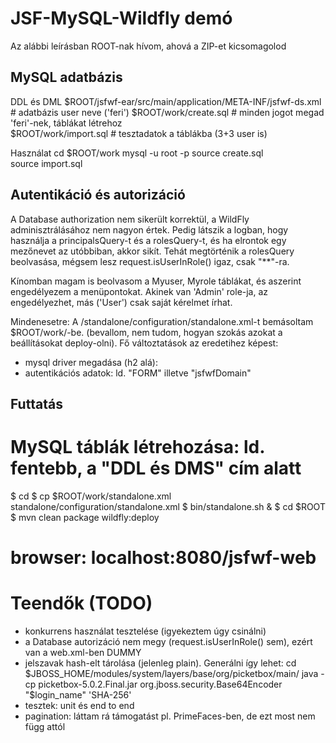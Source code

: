 JSF-MySQL-Wildfly demó
========================== 

Az alábbi leírásban ROOT-nak hívom, ahová a ZIP-et kicsomagolod  

MySQL adatbázis
------------------

DDL és DML
    $ROOT/jsfwf-ear/src/main/application/META-INF/jsfwf-ds.xml  # adatbázis user neve ('feri')
    $ROOT/work/create.sql   # minden jogot megad 'feri'-nek, táblákat létrehoz  
    $ROOT/work/import.sql   # tesztadatok a táblákba (3+3 user is)
    
  Használat
    cd $ROOT/work
    mysql -u root -p
    source create.sql  
    source import.sql

Autentikáció és autorizáció
-----------------------------

A Database authorization nem sikerült korrektül, a WildFly adminisztrálásához nem nagyon értek.
Pedig látszik a logban, hogy használja a principalsQuery-t és a rolesQuery-t,
és ha elrontok egy mezőnevet az utóbbiban, akkor sikít.
Tehát megtörténik a rolesQuery beolvasása, mégsem lesz request.isUserInRole() igaz, csak "**"-ra.

Kínomban magam is beolvasom a Myuser, Myrole táblákat, és aszerint engedélyezem a menüpontokat.
Akinek van 'Admin' role-ja, az engedélyezhet, más ('User') csak saját kérelmet írhat.

Mindenesetre:
A <wildfly>/standalone/configuration/standalone.xml-t bemásoltam $ROOT/work/-be.
(bevallom, nem tudom, hogyan szokás azokat a beállításokat deploy-olni).
Fő változtatások az eredetihez képest:

  - mysql driver megadása (h2 alá):
  - autentikációs adatok: ld. "FORM" illetve "jsfwfDomain" 
       
Futtatás
----------------------
  # MySQL táblák létrehozása: ld. fentebb, a "DDL és DMS" cím alatt
  $ cd <wildfly>
  $ cp $ROOT/work/standalone.xml standalone/configuration/standalone.xml
  $ bin/standalone.sh & 
  $ cd $ROOT
  $ mvn clean package wildfly:deploy
  # browser: localhost:8080/jsfwf-web
  
Teendők (TODO)
===============

- konkurrens használat tesztelése (igyekeztem úgy csinálni)
- a Database autorizáció nem megy (request.isUserInRole() sem), ezért van a web.xml-ben DUMMY
- jelszavak hash-elt tárolása (jelenleg plain). Generálni így lehet:
    cd $JBOSS_HOME/modules/system/layers/base/org/picketbox/main/
    java -cp picketbox-5.0.2.Final.jar org.jboss.security.Base64Encoder "$login_name" 'SHA-256'
- tesztek: unit és end to end
- pagination: láttam rá támogatást pl. PrimeFaces-ben, de ezt most nem függ attól
